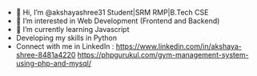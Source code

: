 - 👋 Hi, I’m @akshayashree31 Student|SRM RMP|B.Tech CSE
- 👀 I’m interested in Web Development (Frontend and Backend)
- 🌱 I’m currently learning Javascript
- Developing my skills in Python
- Connect with me in LinkedIn : https://www.linkedin.com/in/akshaya-shree-8481a4220
https://phpgurukul.com/gym-management-system-using-php-and-mysql/
